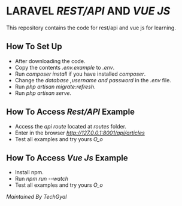 # LARAVEL *REST/API* AND *VUE JS*

This repository contains the code for rest/api and vue js for learning.

## How To Set Up
- After downloading the code.
- Copy the contents *.env.example* to *.env*.
- Run *composer install* if you have installed *composer*.
- Change the *database ,username and password* in the *.env* file.
- Run *php artisan migrate:refresh*.
- Run *php artisan serve*.

## How To Access *Rest/API* Example
- Access the *api route* located at *routes* folder.
- Enter in the browser *http://127.0.0.1:8001/api/articles*
- Test all examples and try yours *O_o*

## How To Access *Vue Js* Example
- Install npm.
- Run *npm run --watch*
- Test all examples and try yours *O_o*

*Maintained By TechGyal*
